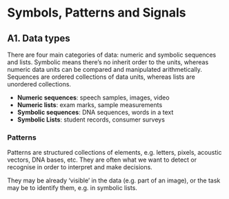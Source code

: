 
# Symbols, Patterns and Signals

## A1. Data types

There are four main categories of data: numeric and symbolic sequences and lists. Symbolic means there’s no inherit order to the units, whereas numeric data units can be compared and manipulated arithmetically. Sequences are ordered collections of data units, whereas lists are unordered collections.

- **Numeric sequences**: speech samples, images, video
- **Numeric lists**: exam marks, sample measurements
- **Symbolic sequences**: DNA sequences, words in a text
- **Symbolic Lists**: student records, consumer surveys

### Patterns

Patterns are structured collections of elements, e.g. letters, pixels, acoustic vectors, DNA bases, etc. They are often what we want to detect or recognise in order to interpret and make decisions.

They may be already ‘visible’ in the data (e.g. part of an image), or the task may be to identify them, e.g. in symbolic lists.
